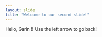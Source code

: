 ```yaml
---
layout: slide
title: "Welcome to our second slide!"
---
```

Hello, Garin !!
Use the left arrow to go back!
